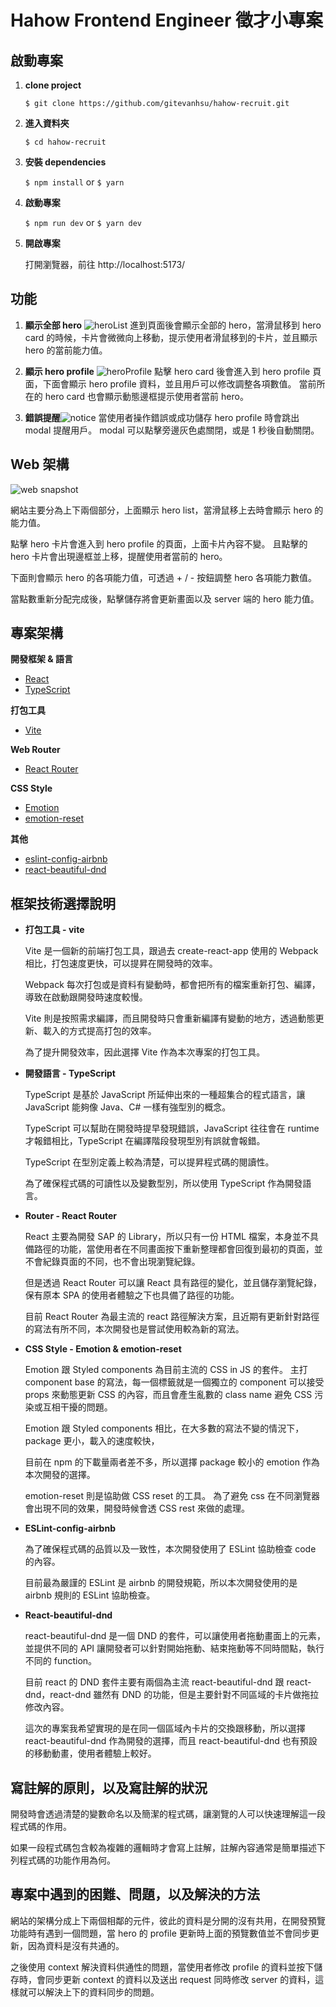 # Hahow Frontend Engineer 徵才小專案

## 啟動專案

1. **clone project**

   `$ git clone https://github.com/gitevanhsu/hahow-recruit.git`

2. **進入資料夾**

   `$ cd hahow-recruit`

3. **安裝 dependencies**

   `$ npm install` or `$ yarn`

4. **啟動專案**

   `$ npm run dev` or `$ yarn dev`

5. **開啟專案**

   打開瀏覽器，前往 http://localhost:5173/

## 功能

1. **顯示全部 hero** ![heroList](https://i.imgur.com/969Hvte.png)
   進到頁面後會顯示全部的 hero，當滑鼠移到 hero card 的時候，卡片會微微向上移動，提示使用者滑鼠移到的卡片，並且顯示 hero 的當前能力值。

2. **顯示 hero profile** ![heroProfile](https://i.imgur.com/igMkvZ1.png)
   點擊 hero card 後會進入到 hero profile 頁面，下面會顯示 hero profile 資料，並且用戶可以修改調整各項數值。
   當前所在的 hero card 也會顯示動態邊框提示使用者當前 hero。

3. **錯誤提醒**![notice](https://i.imgur.com/i3ndhLB.png)
   當使用者操作錯誤或成功儲存 hero profile 時會跳出 modal 提醒用戶。
   modal 可以點擊旁邊灰色處關閉，或是 1 秒後自動關閉。

## Web 架構

![web snapshot](https://i.imgur.com/pcltmpx.png)

網站主要分為上下兩個部分，上面顯示 hero list，當滑鼠移上去時會顯示 hero 的能力值。

點擊 hero 卡片會進入到 hero profile 的頁面，上面卡片內容不變。
且點擊的 hero 卡片會出現邊框並上移，提醒使用者當前的 hero。

下面則會顯示 hero 的各項能力值，可透過 + / - 按鈕調整 hero 各項能力數值。

當點數重新分配完成後，點擊儲存將會更新畫面以及 server 端的 hero 能力值。

## 專案架構

**開發框架 & 語言**

- [React](https://reactjs.org/)
- [TypeScript](https://www.typescriptlang.org/)

**打包工具**

- [Vite](https://vitejs.dev/)

**Web Router**

- [React Router](https://reactrouter.com/en/main)

**CSS Style**

- [Emotion](https://emotion.sh/docs/introduction)
- [emotion-reset](https://www.npmjs.com/package/emotion-reset)

**其他**

- [eslint-config-airbnb](https://www.npmjs.com/package/eslint-config-airbnb)
- [react-beautiful-dnd](https://www.npmjs.com/package/react-beautiful-dnd)

## 框架技術選擇說明

- **打包工具 - vite**

  Vite 是一個新的前端打包工具，跟過去 create-react-app 使用的 Webpack 相比，打包速度更快，可以提昇在開發時的效率。

  Webpack 每次打包或是資料有變動時，都會把所有的檔案重新打包、編譯，導致在啟動跟開發時速度較慢。

  Vite 則是按照需求編譯，而且開發時只會重新編譯有變動的地方，透過動態更新、載入的方式提高打包的效率。

  為了提升開發效率，因此選擇 Vite 作為本次專案的打包工具。

- **開發語言 - TypeScript**

  TypeScript 是基於 JavaScript 所延伸出來的一種超集合的程式語言，讓 JavaScript 能夠像 Java、C# 一樣有強型別的概念。

  TypeScript 可以幫助在開發時提早發現錯誤，JavaScript 往往會在 runtime 才報錯相比，TypeScript 在編譯階段發現型別有誤就會報錯。

  TypeScript 在型別定義上較為清楚，可以提昇程式碼的閱讀性。

  為了確保程式碼的可讀性以及變數型別，所以使用 TypeScript 作為開發語言。

- **Router - React Router**

  React 主要為開發 SAP 的 Library，所以只有一份 HTML 檔案，本身並不具備路徑的功能，當使用者在不同畫面按下重新整理都會回復到最初的頁面，並不會紀錄頁面的不同，也不會出現瀏覽紀錄。

  但是透過 React Router 可以讓 React 具有路徑的變化，並且儲存瀏覽紀錄，保有原本 SPA 的使用者體驗之下也具備了路徑的功能。

  目前 React Router 為最主流的 react 路徑解決方案，且近期有更新針對路徑的寫法有所不同，本次開發也是嘗試使用較為新的寫法。

- **CSS Style - Emotion & emotion-reset**

  Emotion 跟 Styled components 為目前主流的 CSS in JS 的套件。
  主打 component base 的寫法，每一個標籤就是一個獨立的 component 可以接受 props 來動態更新 CSS 的內容，而且會產生亂數的 class name 避免 CSS 污染或互相干擾的問題。

  Emotion 跟 Styled components 相比，在大多數的寫法不變的情況下，package 更小，載入的速度較快，

  目前在 npm 的下載量兩者差不多，所以選擇 package 較小的 emotion 作為本次開發的選擇。

  emotion-reset 則是協助做 CSS reset 的工具。
  為了避免 css 在不同瀏覽器會出現不同的效果，開發時候會透 CSS rest 來做的處理。

- **ESLint-config-airbnb**

  為了確保程式碼的品質以及一致性，本次開發使用了 ESLint 協助檢查 code 的內容。

  目前最為嚴謹的 ESLint 是 airbnb 的開發規範，所以本次開發使用的是 airbnb 規則的 ESLint 協助檢查。

- **React-beautiful-dnd**

  react-beautiful-dnd 是一個 DND 的套件，可以讓使用者拖動畫面上的元素，並提供不同的 API 讓開發者可以針對開始拖動、結束拖動等不同時間點，執行不同的 function。

  目前 react 的 DND 套件主要有兩個為主流 react-beautiful-dnd 跟 react-dnd，react-dnd 雖然有 DND 的功能，但是主要針對不同區域的卡片做拖拉修改內容。

  這次的專案我希望實現的是在同一個區域內卡片的交換跟移動，所以選擇 react-beautiful-dnd 作為開發的選擇，而且 react-beautiful-dnd 也有預設的移動動畫，使用者體驗上較好。

## 寫註解的原則，以及寫註解的狀況

開發時會透過清楚的變數命名以及簡潔的程式碼，讓瀏覽的人可以快速理解這一段程式碼的作用。

如果一段程式碼包含較為複雜的邏輯時才會寫上註解，註解內容通常是簡單描述下列程式碼的功能作用為何。

## 專案中遇到的困難、問題，以及解決的方法

網站的架構分成上下兩個相鄰的元件，彼此的資料是分開的沒有共用，在開發預覽功能時有遇到一個問題，當 hero 的 profile 更新時上面的預覽數值並不會同步更新，因為資料是沒有共通的。

之後使用 context 解決資料供通性的問題，當使用者修改 profile 的資料並按下儲存時，會同步更新 context 的資料以及送出 request 同時修改 server 的資料，這樣就可以解決上下的資料同步的問題。
